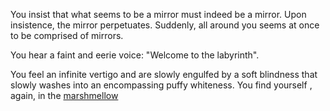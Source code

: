You insist that what seems to be a mirror must indeed be a mirror. Upon
insistence, the mirror perpetuates. Suddenly, all around you seems at once to be
comprised of mirrors.

You hear a faint and eerie voice: "Welcome to the labyrinth".

You feel an infinite vertigo and are slowly engulfed by a soft blindness that
slowly washes into an encompassing puffy whiteness. You find yourself
, again, in the [marshmellow](../../marshmallow.md)
